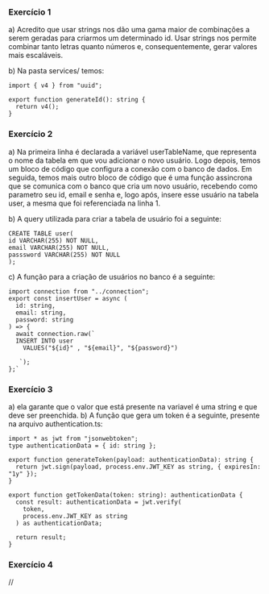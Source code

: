### Exercício 1

a) Acredito que usar strings nos dão uma gama maior de combinações a serem geradas para criarmos um determinado id.
Usar strings nos permite combinar tanto letras quanto números e, consequentemente, gerar valores mais escaláveis.

b) Na pasta services/ temos:
```
import { v4 } from "uuid";

export function generateId(): string {
  return v4();
}
```

### Exercício 2 

a) Na primeira linha é declarada a variável userTableName, que representa o nome da tabela em que vou adicionar o novo usuário. Logo depois, temos um bloco de código que configura a conexão com o banco de dados. Em seguida, temos mais outro bloco de código que é uma função assincrona que se comunica com o banco que cria um novo usuário, recebendo como parametro seu id, email e senha e, logo após, insere esse usuário na tabela user, a mesma que foi referenciada na linha 1.

b) A query utilizada para criar a tabela de usuário foi a seguinte:

```
CREATE TABLE user(
id VARCHAR(255) NOT NULL,
email VARCHAR(255) NOT NULL,
passsword VARCHAR(255) NOT NULL
);
```
c) A função para a criação de usuários no banco é a seguinte:

```
import connection from "../connection";
export const insertUser = async (
  id: string,
  email: string,
  password: string
) => {
  await connection.raw(`
  INSERT INTO user
    VALUES("${id}" , "${email}", "${password}")
    
   `);
};`

```

### Exercício 3
a) ela garante que o valor que está presente na variavel é uma string e que deve ser preenchida.
b) A função que gera um token é a seguinte, presente na arquivo authentication.ts:
```
import * as jwt from "jsonwebtoken";
type authenticationData = { id: string };

export function generateToken(payload: authenticationData): string {
  return jwt.sign(payload, process.env.JWT_KEY as string, { expiresIn: "1y" });
}

export function getTokenData(token: string): authenticationData {
  const result: authenticationData = jwt.verify(
    token,
    process.env.JWT_KEY as string
  ) as authenticationData;

  return result;
}

```

### Exercício 4
//

